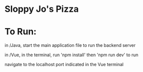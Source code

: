 # Sloppy Jo's Pizza

# To Run:

in /Java, start the main application file to run the backend server

in /Vue, in the terminal, run 'npm install' then 'npm run dev' to run

navigate to the localhost port indicated in the Vue terminal

